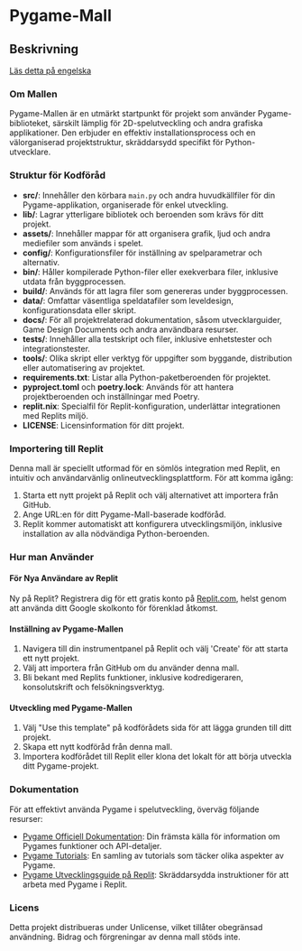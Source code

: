 # Pygame-Mall

## Beskrivning

[Läs detta på engelska](./README.md)

### Om Mallen

Pygame-Mallen är en utmärkt startpunkt för projekt som använder Pygame-biblioteket, särskilt lämplig för 2D-spelutveckling och andra grafiska applikationer. Den erbjuder en effektiv installationsprocess och en välorganiserad projektstruktur, skräddarsydd specifikt för Python-utvecklare.

### Struktur för Kodföråd

- **src/**: Innehåller den körbara `main.py` och andra huvudkällfiler för din Pygame-applikation, organiserade för enkel utveckling.
- **lib/**: Lagrar ytterligare bibliotek och beroenden som krävs för ditt projekt.
- **assets/**: Innehåller mappar för att organisera grafik, ljud och andra mediefiler som används i spelet.
- **config/**: Konfigurationsfiler för inställning av spelparametrar och alternativ.
- **bin/**: Håller kompilerade Python-filer eller exekverbara filer, inklusive utdata från byggprocessen.
- **build/**: Används för att lagra filer som genereras under byggprocessen.
- **data/**: Omfattar väsentliga speldatafiler som leveldesign, konfigurationsdata eller skript.
- **docs/**: För all projektrelaterad dokumentation, såsom utvecklarguider, Game Design Documents och andra användbara resurser.
- **tests/**: Innehåller alla testskript och filer, inklusive enhetstester och integrationstester.
- **tools/**: Olika skript eller verktyg för uppgifter som byggande, distribution eller automatisering av projektet.
- **requirements.txt**: Listar alla Python-paketberoenden för projektet.
- **pyproject.toml** och **poetry.lock**: Används för att hantera projektberoenden och inställningar med Poetry.
- **replit.nix**: Specialfil för Replit-konfiguration, underlättar integrationen med Replits miljö.
- **LICENSE**: Licensinformation för ditt projekt.

### Importering till Replit

Denna mall är speciellt utformad för en sömlös integration med Replit, en intuitiv och användarvänlig onlineutvecklingsplattform. För att komma igång:

1. Starta ett nytt projekt på Replit och välj alternativet att importera från GitHub.
2. Ange URL:en för ditt Pygame-Mall-baserade kodföråd.
3. Replit kommer automatiskt att konfigurera utvecklingsmiljön, inklusive installation av alla nödvändiga Python-beroenden.

### Hur man Använder

#### För Nya Användare av Replit
Ny på Replit? Registrera dig för ett gratis konto på [Replit.com](https://replit.com/), helst genom att använda ditt Google skolkonto för förenklad åtkomst.

#### Inställning av Pygame-Mallen
1. Navigera till din instrumentpanel på Replit och välj 'Create' för att starta ett nytt projekt.
2. Välj att importera från GitHub om du använder denna mall.
3. Bli bekant med Replits funktioner, inklusive kodredigeraren, konsolutskrift och felsökningsverktyg.

#### Utveckling med Pygame-Mallen
1. Välj "Use this template" på kodförådets sida för att lägga grunden till ditt projekt.
2. Skapa ett nytt kodföråd från denna mall.
3. Importera kodförådet till Replit eller klona det lokalt för att börja utveckla ditt Pygame-projekt.

### Dokumentation

För att effektivt använda Pygame i spelutveckling, överväg följande resurser:

- [Pygame Officiell Dokumentation](https://www.pygame.org/docs/): Din främsta källa för information om Pygames funktioner och API-detaljer.
- [Pygame Tutorials](https://www.pygame.org/wiki/tutorials): En samling av tutorials som täcker olika aspekter av Pygame.
- [Pygame Utvecklingsguide på Replit](https://www.replit.com/site/docs/repls/pygame): Skräddarsydda instruktioner för att arbeta med Pygame i Replit.

### Licens

Detta projekt distribueras under Unlicense, vilket tillåter obegränsad användning. Bidrag och förgreningar av denna mall stöds inte.

